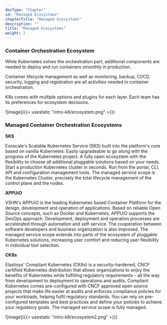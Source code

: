 ```yaml
---
docType: "Chapter"
id: "Managed Ecosystems"
chapterTitle: "Managed Ecosystems"
description: ""
title: "Managed Ecosystems"
weight: 2
---
```


### **Container Orchestration Ecosystem**

While Kubernetes solves the orchestration part, additional components are needed to deploy and run containers smoothly in production.

Container lifecycle management as well as monitoring, backup, CI/CD, security, logging and registration are all activities needed in container orchestration.

K8s comes with multiple options and plugins for each layer. Each team has its preferences for ecosystem decisions.

![image]({{< usestatic "intro-k8/ecosystem.png" >}})

### **Managed Container Orchestration Ecosystems**

**SKS**

Exoscale's Scalable Kubernetes Service (SKS) built into the platform's core based on vanilla Kubernetes. Easily upgradeable to go along with the progress of the Kubernetes project. A fully open ecosystem with the flexibility to choose all additional pluggable solutions based on your needs. Start a production Kubernetes cluster in seconds. Run from the portal, CLI, API and configuration management tools. The managed service scope is the Kubernetes Cluster, precisely the total lifecycle management of the control plane and the nodes.

**APPUiO**

VSHN's APPUiO is the leading Kubernetes based Container Platform for the design, development and operation of applications. Based on reliable Open Source concepts, such as Docker and Kubernetes, APPUiO supports the DevOps approach. Development, deployment and operation processes are accelerated through automation and self-service. The cooperation between software developers and business organization is also improved. The managed service scope extends into parts of the ecosystem of pluggable Kubernetes solutions, increasing user comfort and reducing user flexibility in individual tool selection.

**CK8s**

Elastisys' Compliant Kubernetes (CK8s) is a security-hardened, CNCF certified Kubernetes distribution that allows organizations to enjoy the benefits of Kubernetes while fulfilling regulatory requirements – all the way from development to deployment to operations and audits. Compliant Kubernetes comes pre-configured with CNCF approved open source projects that make life easier at audits and enforces compliance policies for your workloads, helping fulfil regulatory standards. You can rely on pre-configured templates and best practices and define your policies to achieve your regulatory goals. The managed service scope is fully managed.

![image]({{< usestatic "intro-k8/ecosystem2.png" >}})
